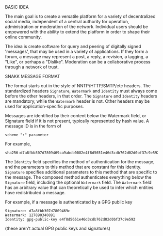 BASIC IDEA

The main goal is to create a versatile platform for a variety of
decentralized social media, independent of a central authority for
operation, administration or moderation of the network. Individual
users should be empowered with the ability to extend the platform in
order to shape their online community.

The idea is create software for query and peering of digitally signed
'messages', that may be used in a variety of applications. If they
form a forum, a message may represent a post, a reply, a revision, a
tagging, a "Like", or perhaps a "Dislike". Moderation can be a
collaborative process through a network of trust.


SNAKK MESSAGE FORMAT

The format starts out in the style of NNTP/HTTP/SMTP/etc headers. The
standardized headers `Signature`, `Watermark` and `Identity` must
always come before the other headers, in that order. The `Signature`
and `Identity` headers are mandatory, while the `Watermark` header
is not. Other headers may be used for application-specific purposes.

Messages are identified by their content below the Watermark field, or
Signature field if it is not present, typically represented by hash value.
A message ID is in the form of

    scheme ":" parameter

For example,

    sha256:d7a8fbb307d7809469ca9abcb0082e4f8d5651e46d3cdb762d02d0bf37c9e592

The `Identity` field specifies the method of authentication for the
message, and the parameters to this method that are constant for this
identity. `Signature` specifies additional parameters to this method
that are specific to the message. The composed method authenticates
everything below the `Signature` field, including the optional
`Watermark` field. The `Watermark` field has an arbitrary value that
can theoretically be used to infer which entities have redistributed a
message.

For example, if a message is authenticated by a GPG public key

    Signature: d7a8fbb307d7809469c
    Watermark: 127890340891
    Identity: gpg-public-key e4f8d5651e46d3cdb762d02d0bf37c9e592

(these aren't actual GPG public keys and signatures)
